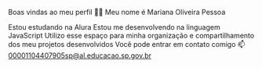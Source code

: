Boas vindas ao meu perfil 💙💙
Meu nome é Mariana Oliveira Pessoa

Estou estudando na Alura
Estou me desenvolvendo na linguagem JavaScript
Utilizo esse espaço para minha organização e compartilhamento dos meu projetos desenvolvidos
Você pode entrar em contato comigo 📫
00001104407905sp@al.educacao.sp.gov.br

